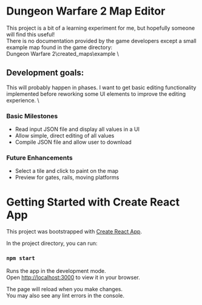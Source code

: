 # Dungeon Warfare 2 Map Editor
This project is a bit of a learning experiment for me, but hopefully someone will find this useful!\
There is no documentation provided by the game developers except a small example map found in the game directory:\
Dungeon Warfare 2\created_maps\example \

## Development goals:
This will probably happen in phases. I want to get basic editing functionality implemented before reworking some UI elements to improve the editing experience. \

### Basic Milestones
- Read input JSON file and display all values in a UI
- Allow simple, direct editing of all values
- Compile JSON file and allow user to download

### Future Enhancements
- Select a tile and click to paint on the map
- Preview for gates, rails, moving platforms

# Getting Started with Create React App
This project was bootstrapped with [Create React App](https://github.com/facebook/create-react-app).

In the project directory, you can run:
### `npm start`

Runs the app in the development mode.\
Open [http://localhost:3000](http://localhost:3000) to view it in your browser.

The page will reload when you make changes.\
You may also see any lint errors in the console.




